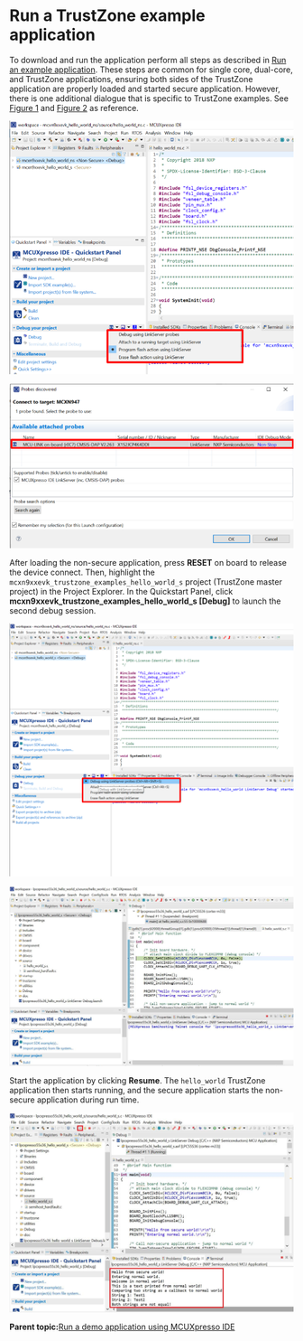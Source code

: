 # Run a TrustZone example application 

To download and run the application perform all steps as described in [Run an example application](ide_run_an_example_application.md). These steps are common for single core, dual-core, and TrustZone applications, ensuring both sides of the TrustZone application are properly loaded and started secure application. However, there is one additional dialogue that is specific to TrustZone examples. See [Figure 1](#DEBUGLPC) and [Figure 2](#ATTACHEDPROBES) as reference.

![](../images/ide_run_trustzone_example_load_hello_world.png "Load mcxn9xxevk_hello_world_ns case")

![](../images/ide_run_trustzone_example_attached_probes.png "Attached Probes: debug emulator selection")

After loading the non-secure application, press **RESET** on board to release the device connect. Then, highlight the `mcxn9xxevk_trustzone_examples_hello_world_s` project \(TrustZone master project\) in the Project Explorer. In the Quickstart Panel, click **mcxn9xxevk\_trustzone\_examples\_hello\_world\_s \[Debug\]** to launch the second debug session.

![](../images/ide_run_trustzone_example_debug_hello_world_case.png "Debug mcxn9xxevk_hello_world_s case")

![](../images/ide_run_trustzone_example_debug_hello_world_project.png "Debug the hello_world_s project")

Start the application by clicking **Resume**. The `hello_world` TrustZone application then starts running, and the secure application starts the non-secure application during run time.

![](../images/ide_run_trustzone_example_run_hello_world.png "Run Hello World trustzone example and get the message")

**Parent topic:**[Run a demo application using MCUXpresso IDE](../topics/ide_run_a_demo_application.md)

